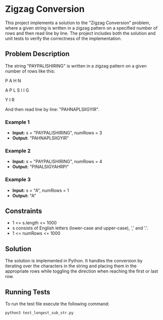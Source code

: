 # Zigzag Conversion

This project implements a solution to the "Zigzag Conversion" problem, where a given string is written in a zigzag pattern on a specified number of rows and then read line by line. The project includes both the solution and unit tests to verify the correctness of the implementation.

## Problem Description

The string "PAYPALISHIRING" is written in a zigzag pattern on a given number of rows like this:

P A H N

A P L S I I G

Y I R

And then read line by line: "PAHNAPLSIIGYIR".

### Example 1

- **Input:** s = "PAYPALISHIRING", numRows = 3
- **Output:** "PAHNAPLSIIGYIR"

### Example 2

- **Input:** s = "PAYPALISHIRING", numRows = 4
- **Output:** "PINALSIGYAHRPI"

### Example 3

- **Input:** s = "A", numRows = 1
- **Output:** "A"

## Constraints

- 1 <= s.length <= 1000
- s consists of English letters (lower-case and upper-case), ',' and '.'.
- 1 <= numRows <= 1000

## Solution

The solution is implemented in Python. It handles the conversion by iterating over the characters in the string and placing them in the appropriate rows while toggling the direction when reaching the first or last row.

## Running Tests

To run the test file execute the following command:

```bash
python3 test_longest_sub_str.py
```
